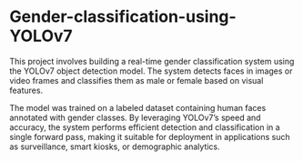 # Gender-classification-using-YOLOv7
This project involves building a real-time gender classification system using the YOLOv7 object detection model. The system detects faces in images or video frames and classifies them as male or female based on visual features.

The model was trained on a labeled dataset containing human faces annotated with gender classes. By leveraging YOLOv7’s speed and accuracy, the system performs efficient detection and classification in a single forward pass, making it suitable for deployment in applications such as surveillance, smart kiosks, or demographic analytics.
